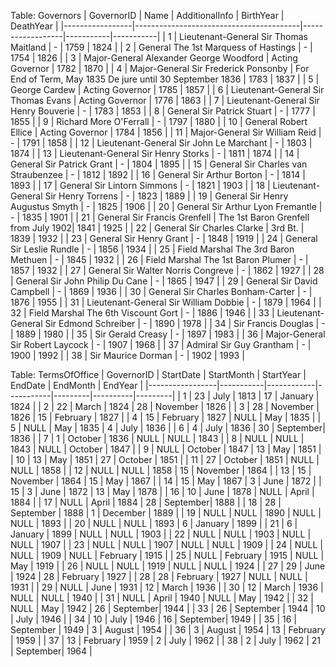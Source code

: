 Table: Governors 
| GovernorID      | Name                                    | AdditionalInfo   | BirthYear | DeathYear |
|-----------------|-----------------------------------------|------------------|-----------|-----------|
| 1               | Lieutenant-General Sir Thomas Maitland  | -                | 1759      | 1824      |
| 2               | General The 1st Marquess of Hastings    |  -               | 1754      | 1826      |
| 3               | Major-General Alexander George Woodford | Acting Governor  | 1782      | 1870      |
| 4               | Major-General Sir Frederick Ponsonby    | For End of Term, May 1835 De jure until 30 September 1836  | 1783      | 1837      |
| 5               | George Cardew                           | Acting Governor  | 1785      | 1857      |
| 6               | Lieutenant-General Sir Thomas Evans     | Acting Governor  | 1776      | 1863      |
| 7               | Lieutenant-General Sir Henry Bouverie   |  -               | 1783      | 1853      |
| 8               | General Sir Patrick Stuart              |  -               | 1777      | 1855      |
| 9               | Richard More O'Ferrall                  |  -               | 1797      | 1880      |
| 10              | General Robert Ellice                   | Acting Governor  | 1784      | 1856      |
| 11              | Major-General Sir William Reid          |  -               | 1791      | 1858      |
| 12              | Lieutenant-General Sir John Le Marchant |  -               | 1803      | 1874      |
| 13              | Lieutenant-General Sir Henry Storks     |  -               | 1811      | 1874      |
| 14              | General Sir Patrick Grant               |  -               | 1804      | 1895      |
| 15              | General Sir Charles van Straubenzee     |  -               | 1812      | 1892      |
| 16              | General Sir Arthur Borton               |  -               | 1814      | 1893      |
| 17              | General Sir Lintorn Simmons             |  -               | 1821      | 1903      |
| 18              | Lieutenant-General Sir Henry Torrens    |  -               | 1823      | 1889      |
| 19              | General Sir Henry Augustus Smyth        |  -               | 1825      | 1906      |
| 20              | General Sir Arthur Lyon Fremantle       |  -               | 1835      | 1901      |
| 21              | General Sir Francis Grenfell            | The 1st Baron Grenfell from July 1902| 1841      | 1925      |
| 22              | General Sir Charles Clarke              | 3rd Bt.          | 1839      | 1932      |
| 23              | General Sir Henry Grant                 |  -               | 1848      | 1919      |
| 24              | General Sir Leslie Rundle               |  -               | 1856      | 1934      |
| 25              | Field Marshal The 3rd Baron Methuen     |  -               | 1845      | 1932      |
| 26              | Field Marshal The 1st Baron Plumer      |  -               | 1857      | 1932      |
| 27              | General Sir Walter Norris Congreve      |  -               | 1862      | 1927      |
| 28              | General Sir John Philip Du Cane         |  -               | 1865      | 1947      |
| 29              | General Sir David Campbell              |  -               | 1869      | 1936      |
| 30              | General Sir Charles Bonham-Carter       |  -               | 1876      | 1955      |
| 31              | Lieutenant-General Sir William Dobbie   |  -               | 1879      | 1964      |
| 32              | Field Marshal The 6th Viscount Gort     |  -               | 1886      | 1946      |
| 33              | Lieutenant-General Sir Edmond Schreiber |  -               | 1890      | 1978      |
| 34              | Sir Francis Douglas                     |  -               | 1889      | 1980      |
| 35              | Sir Gerald Creasy                       |  -               | 1897      | 1983      |
| 36              | Major-General Sir Robert Laycock        |  -               | 1907      | 1968      |
| 37              | Admiral Sir Guy Grantham                |  -               | 1900      | 1992      |
| 38              | Sir Maurice Dorman                      |  -               | 1902      | 1993      |



Table: TermsOfOffice
| GovernorID      | StartDate | StartMonth | StartYear | EndDate | EndMonth | EndYear |
|-----------------|-----------|------------|-----------|---------|----------|---------|
| 1               | 23        | July       | 1813      | 17      | January  | 1824    |
| 2               | 22        | March      | 1824      | 28      | November | 1826    |
| 3               | 28        | November   | 1826      | 15      | February | 1827    |
| 4               | 15        | February   | 1827      | NULL    | May      | 1835    |
| 5               | NULL      | May        | 1835      | 4       | July     | 1836    |
| 6               | 4         | July       | 1836      | 30      | September| 1836    |
| 7               | 1         | October    | 1836      | NULL    | NULL     | 1843    |
| 8               | NULL      | NULL       | 1843      | NULL    | October  | 1847    |
| 9               | NULL      | October    | 1847      | 13      | May      | 1851    |
| 10              | 13        | May        | 1851      | 27      | October  | 1851    |
| 11              | 27        | October    | 1851      | NULL    | NULL     | 1858    |
| 12              | NULL      | NULL       | 1858      | 15      | November | 1864    |
| 13              | 15        | November   | 1864      | 15      | May      | 1867    |
| 14              | 15        | May        | 1867      | 3       | June     | 1872    |
| 15              | 3         | June       | 1872      | 13      | May      | 1878    |
| 16              | 10        | June       | 1878      | NULL    | April    | 1884    |
| 17              | NULL      | April      | 1884      | 28      | September| 1888    |
| 18              | 28        | September  | 1888      | 1       | December | 1889    |
| 19              | NULL      | NULL       | 1890      | NULL    | NULL     | 1893    |
| 20              | NULL      | NULL       | 1893      | 6       | January  | 1899    |
| 21              | 6         | January    | 1899      | NULL    | NULL     | 1903    |
| 22              | NULL      | NULL       | 1903      | NULL    | NULL     | 1907    |
| 23              | NULL      | NULL       | 1907      | NULL    | NULL     | 1909    |
| 24              | NULL      | NULL       | 1909      | NULL    | February | 1915    |
| 25              | NULL      | February   | 1915      | NULL    | May      | 1919    |
| 26              | NULL      | NULL       | 1919      | NULL    | NULL     | 1924    |
| 27              | 29        | June       | 1924      | 28      | February | 1927    |
| 28              | 28        | February   | 1927      | NULL    | NULL     | 1931    |
| 29              | NULL      | June       | 1931      | 12      | March    | 1936    |
| 30              | 12        | March      | 1936      | NULL    | NULL     | 1940    |
| 31              | NULL      | April      | 1940      | NULL    | May      | 1942    |
| 32              | NULL      | May        | 1942      | 26      | September| 1944    |
| 33              | 26        | September  | 1944      | 10      | July     | 1946    |
| 34              | 10        | July       | 1946      | 16      | September| 1949    |
| 35              | 16        | September  | 1949      | 3       | August   | 1954    |
| 36              | 3         | August     | 1954      | 13      | February | 1959    |
| 37              | 13        | February   | 1959      | 2       | July     | 1962    |
| 38              | 2         | July       | 1962      | 21      | September| 1964    |